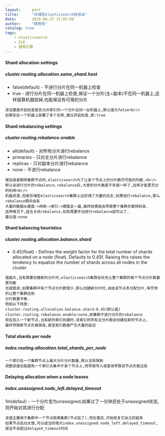 ```yaml
---
layout:     post
title:      "存储型elasticsearch经验谈"
date:       2019-06-27 17:03:00
author:     "聼雨夜"
catalog: true
tags:
    - elasticsearch
    - ELK
    - 搜索引擎
---
```

#### Shard allocation settings
##### cluster.routing.allocation.same_shard.host
* false(default) - 不进行分片在同一机器上检查
* true - 进行分片在同一机器上检查,保证一个分片(主+副本)不在同一机器上,这样就算机器挂掉,也能保证有可用的分片
```
该设置是开启检查是否允许索引的一个分片在同一台机器上,默认值为false<br/>
如果存在一个机器上部署了多个实例,建议开启检查,即:true
```
#### Shard rebalancing settings
##### cluster.routing.rebalance.enable
* all(default) - 对所有分片进行rebalance
* primaries - 只对主分片进行rebalance
* replicas - 只对副本分片进行rebalance
* none - 不进行rebalance
```
增加或者删除集群节点时,elasticsearch为了让各个节点上的分片数尽可能的均衡,<br/>
默认会进行分片的rebalance,rebalance后,大家的分片数差不多就一样了,这样才能更充分的利用<br/>
机器资源,但是存储型elasticsearch集群上边存储了大量的日志,如果进行rebalance,那么rebalance期间会有
大量的数据从硬盘->网络->索引->硬盘走一遍,最终结果就会导致整个集群负载特别高.
这种情况下,适合关闭rebalance,如有需要手动进行rebalance就可以了.
建议值:none
```

#### Shard balancing heuristics
##### cluster.routing.allocation.balance.shard
* 0.45(float) - Defines the weight factor for the total number of shards allocated on a node (float). Defaults to 0.45f. 
                Raising this raises the tendency to equalize the number of shards across all nodes in the cluster

```
值越大,当有需要创建新的分片时,elasticsearch集群会优先让整个集群的每个节点分片数量更均衡
也就是说,如果集群中有个节点分片数很少,那么创建新分片时,会给该节点多分配分片,来尽快的让整个集群达到
分片数量平衡.
例如以下场景:
cluster.routing.allocation.balance.shard:0.45(默认值)
cluster.routing.rebalance.enable:none,即集群不进行分片的rebalance
现在加入一个新节点,当有新的索引创建时,该索引的所有主分片都会创建在新的节点上,
最终导致新节点负载很高,甚至索引数据产生大量的延迟
```
#### Total shards per node
##### index.routing.allocation.total_shards_per_node
```
一个索引在一个集群节点上最大分片分片数量,默认没有限制
调整该值也能避免一个索引太集中于某个节点上,而导致写入或查询导致该节点负载过高
```

#### Delaying allocation when a node leaves
##### index.unassigned.node_left.delayed_timeout
1m(defaul) - 一个分片变为unassigned,如果过了一分钟还处于unassigned状态,则开始对其进行分配
```
该值主要用于集群中一个节点脱离集群(节点挂了),然后重启,开始恢复它自己的副本
如果节点启动太慢,可以适当的增大index.unassigned.node_left.delayed_timeout,保证不会超过delayed_timeout时间
```
